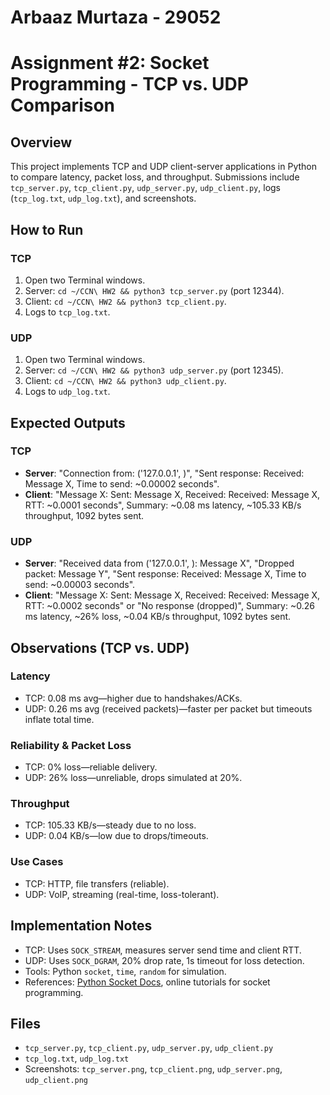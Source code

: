 # Arbaaz Murtaza - 29052
# Assignment #2: Socket Programming - TCP vs. UDP Comparison

## Overview
This project implements TCP and UDP client-server applications in Python to compare latency, packet loss, and throughput. Submissions include `tcp_server.py`, `tcp_client.py`, `udp_server.py`, `udp_client.py`, logs (`tcp_log.txt`, `udp_log.txt`), and screenshots.

## How to Run

### TCP
1. Open two Terminal windows.
2. Server: `cd ~/CCN\ HW2 && python3 tcp_server.py` (port 12344).
3. Client: `cd ~/CCN\ HW2 && python3 tcp_client.py`.
4. Logs to `tcp_log.txt`.

### UDP
1. Open two Terminal windows.
2. Server: `cd ~/CCN\ HW2 && python3 udp_server.py` (port 12345).
3. Client: `cd ~/CCN\ HW2 && python3 udp_client.py`.
4. Logs to `udp_log.txt`.

## Expected Outputs

### TCP
- **Server**: "Connection from: ('127.0.0.1', <port>)", "Sent response: Received: Message X, Time to send: ~0.00002 seconds".
- **Client**: "Message X: Sent: Message X, Received: Received: Message X, RTT: ~0.0001 seconds", Summary: ~0.08 ms latency, ~105.33 KB/s throughput, 1092 bytes sent.

### UDP
- **Server**: "Received data from ('127.0.0.1', <port>): Message X", "Dropped packet: Message Y", "Sent response: Received: Message X, Time to send: ~0.00003 seconds".
- **Client**: "Message X: Sent: Message X, Received: Received: Message X, RTT: ~0.0002 seconds" or "No response (dropped)", Summary: ~0.26 ms latency, ~26% loss, ~0.04 KB/s throughput, 1092 bytes sent.

## Observations (TCP vs. UDP)

### Latency
- TCP: 0.08 ms avg—higher due to handshakes/ACKs.
- UDP: 0.26 ms avg (received packets)—faster per packet but timeouts inflate total time.

### Reliability & Packet Loss
- TCP: 0% loss—reliable delivery.
- UDP: 26% loss—unreliable, drops simulated at 20%.

### Throughput
- TCP: 105.33 KB/s—steady due to no loss.
- UDP: 0.04 KB/s—low due to drops/timeouts.

### Use Cases
- TCP: HTTP, file transfers (reliable).
- UDP: VoIP, streaming (real-time, loss-tolerant).

## Implementation Notes
- TCP: Uses `SOCK_STREAM`, measures server send time and client RTT.
- UDP: Uses `SOCK_DGRAM`, 20% drop rate, 1s timeout for loss detection.
- Tools: Python `socket`, `time`, `random` for simulation.
- References: [Python Socket Docs](https://docs.python.org/3/library/socket.html), online tutorials for socket programming.

## Files
- `tcp_server.py`, `tcp_client.py`, `udp_server.py`, `udp_client.py`
- `tcp_log.txt`, `udp_log.txt`
- Screenshots: `tcp_server.png`, `tcp_client.png`, `udp_server.png`, `udp_client.png`
